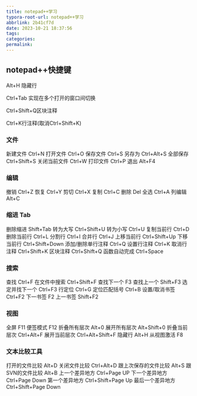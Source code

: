 ```yaml
---
title: notepad++学习
typora-root-url: notepad++学习
abbrlink: 2b41cf7d
date: 2023-10-21 18:37:56
tags:
categories:
permalink:
---
```




## notepad++快捷键

Alt+H 隐藏行

Ctrl+Tab 实现在多个打开的窗口间切换

Ctrl+Shift+Q区块注释

Ctrl+K行注释(取消Ctrl+Shift+K)

### 文件

新建文件 Ctrl+N 
打开文件 Ctrl+O 
保存文件 Ctrl+S 
另存为 Ctrl+Alt+S 
全部保存 Ctrl+Shift+S 
关闭当前文件 Ctrl+W 
打印文件 Ctrl+P 
退出 Alt+F4

### 编辑 

撤销 Ctrl+Z 
恢复 Ctrl+Y 
剪切 Ctrl+X 
复制 Ctrl+C 
删除 Del 
全选 Ctrl+A 
列编辑 Alt+C

### 缩进 Tab 

删除缩进 Shift+Tab 
转为大写 Ctrl+Shift+U 
转为小写 Ctrl+U
复制当前行 Ctrl+D 
删除当前行 Ctrl+L 
分割行 Ctrl+I 
合并行 Ctrl+J 
上移当前行 Ctrl+Shift+Up 
下移当前行 Ctrl+Shift+Down
添加/删除单行注释 Ctrl+Q 
设置行注释 Ctrl+K 
取消行注释 Ctrl+Shift+K 
区块注释 Ctrl+Shift+Q
函数自动完成 Ctrl+Space

### 搜索 

查找 Ctrl+F 
在文件中搜索 Ctrl+Shift+F 
查找下一个 F3 
查找上一个 Shift+F3 
选定并找下一个 Ctrl+F3 
行定位 Ctrl+G 
定位匹配括号 Ctrl+B 
设置/取消书签 Ctrl+F2 
下一书签 F2 
上一书签 Shift+F2

### 视图

全屏 F11 
便签模式 F12 
折叠所有层次 Alt+0 
展开所有层次 Alt+Shift+0 
折叠当前层次 Ctrl+Alt+F 
展开当前层次 Ctrl+Alt+Shift+F 
隐藏行 Alt+H 从视图激活 F8

### 文本比较工具 

打开的文件比较 Alt+D 
关闭文件比较 Ctrl+Alt+D 
跟上次保存的文件比较 Alt+S 
跟SVN的文件比较 Alt+B 
上一个差异地方 Ctrl+Page UP 
下一个差异地方 Ctrl+Page Down 
第一个差异地方 Ctrl+Shift+Page Up 
最后一个差异地方 Ctrl+Shift+Page Down